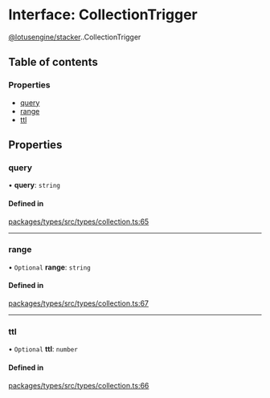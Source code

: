 # Interface: CollectionTrigger

[@lotusengine/stacker](../wiki/@lotusengine.stacker).[<internal>](../wiki/@lotusengine.stacker.%3Cinternal%3E).CollectionTrigger

## Table of contents

### Properties

- [query](../wiki/@lotusengine.stacker.%3Cinternal%3E.CollectionTrigger#query)
- [range](../wiki/@lotusengine.stacker.%3Cinternal%3E.CollectionTrigger#range)
- [ttl](../wiki/@lotusengine.stacker.%3Cinternal%3E.CollectionTrigger#ttl)

## Properties

### query

• **query**: `string`

#### Defined in

[packages/types/src/types/collection.ts:65](https://github.com/lotusengine/sdk/blob/fdb90a3/packages/types/src/types/collection.ts#L65)

___

### range

• `Optional` **range**: `string`

#### Defined in

[packages/types/src/types/collection.ts:67](https://github.com/lotusengine/sdk/blob/fdb90a3/packages/types/src/types/collection.ts#L67)

___

### ttl

• `Optional` **ttl**: `number`

#### Defined in

[packages/types/src/types/collection.ts:66](https://github.com/lotusengine/sdk/blob/fdb90a3/packages/types/src/types/collection.ts#L66)

